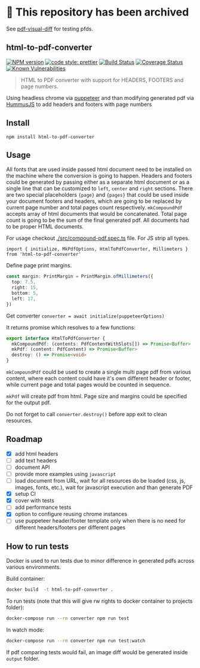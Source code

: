 # 🚫 This repository has been archived

See [pdf-visual-diff](https://github.com/moshensky/pdf-visual-diff) for testing pfds.

## html-to-pdf-converter

[![NPM version][npm-badge-url]][npm-url]
[![code style: prettier][prettier-badge-url]][prettier-url]
[![Build Status][travis-ci-badge-url]][travis-ci-url]
[![Coverage Status][coveralls-badge-url]][coveralls-url]
[![Known Vulnerabilities][snyk-badge-url]][snyk-url]



> HTML to PDF converter with support for HEADERS, FOOTERS and page numbers.

Using headless chrome via [puppeteer](https://github.com/GoogleChrome/puppeteer) and than modifying generated pdf via [HummusJS](https://github.com/galkahana/HummusJS) to add headers and footers with page numbers

## Install

```shell
npm install html-to-pdf-converter
```

## Usage

All fonts that are used inside passed html document need to be installed on the machine where the conversion is going to happen.
Headers and footers could be generated by passing either as a separate html document or as a single line that can be customized to `left`, `center` and `right` sections.
There are two special placeholders `{page}` and `{pages}` that could be used inside your document footers and headers, which are going to be replaced by current page number and total pages count respectively.
`mkCompoundPdf` accepts array of html documents that would be concatenated. Total page count is going to be the sum of the final generated pdf.
All documents had to be proper HTML documents.

For usage checkout [./src/compound-pdf.spec.ts](https://github.com/moshensky/html-to-pdf-converter/blob/master/src/compound-pdf.spec.ts) file. For JS strip all types.

`import { initialize, MkPdfOptions, HtmlToPdfConverter, Millimeters } from 'html-to-pdf-converter'`

Define page print margins.

```ts
const margin: PrintMargin = PrintMargin.ofMillimeters({
  top: 7.5,
  right: 15,
  bottom: 5,
  left: 17,
})
```

Get converter
`converter = await initialize(puppeteerOptions)`

It returns promise which resolves to a few functions:

```ts
export interface HtmlToPdfConverter {
  mkCompoundPdf: (contents: PdfContentWithSlots[]) => Promise<Buffer>
  mkPdf: (content: PdfContent) => Promise<Buffer>
  destroy: () => Promise<void>
}
```

`mkCompoundPdf` could be used to create a single multi page pdf from various content, where each content could have it's own different header or footer, while current page and total pages would be counted in sequence.

`mkPdf` will create pdf from html. Page size and margins could be specified for the output pdf.

Do not forget to call `converter.destroy()` before app exit to clean resources.

## Roadmap

- [x] add html headers
- [ ] add text headers
- [ ] document API
- [ ] provide more examples using `javascript`
- [ ] load document from URL, wait for all resources do be loaded (css, js, images, fonts, etc.), wait for javascript execution and than generate PDF
- [x] setup CI
- [x] cover with tests
- [ ] add performance tests
- [x] option to configure reusing chrome instances
- [ ] use puppeteer header/footer template only when there is no need for different headers/footers per different pages

## How to run tests

Docker is used to run tests due to minor difference in generated pdfs across various environments.

Build container:

```bash
docker build  -t html-to-pdf-converter .
```

To run tests (note that this will give rw rights to docker container to projects folder):

```bash
docker-compose run --rm converter npm run test
```

In watch mode:

```bash
docker-compose run --rm converter npm run test:watch
```

If pdf comparing tests would fail, an image diff would be generated inside `output` folder.

[npm-url]: https://www.npmjs.com/package/html-to-pdf-converter
[npm-badge-url]: https://img.shields.io/npm/v/html-to-pdf-converter.svg
[prettier-url]: https://github.com/prettier/prettier
[prettier-badge-url]: https://img.shields.io/badge/code_style-prettier-ff69b4.svg
[travis-ci-url]: https://travis-ci.org/moshensky/html-to-pdf-converter
[travis-ci-badge-url]: https://travis-ci.org/moshensky/html-to-pdf-converter.svg?branch=master
[coveralls-badge-url]: https://coveralls.io/repos/github/moshensky/html-to-pdf-converter/badge.svg?branch=master
[coveralls-url]: https://coveralls.io/github/moshensky/html-to-pdf-converter?branch=master
[snyk-badge-url]: https://snyk.io/test/github/moshensky/html-to-pdf-converter/badge.svg?targetFile=package.json
[snyk-url]: https://snyk.io/test/github/moshensky/html-to-pdf-converter?targetFile=package.json
